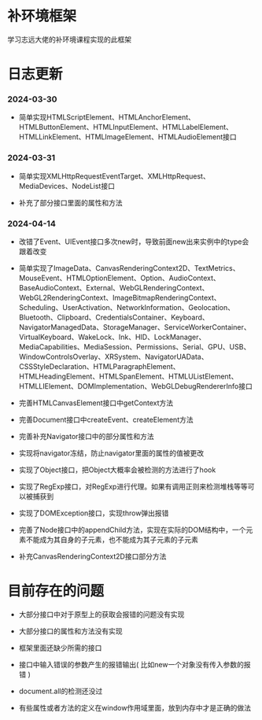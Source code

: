 # 补环境框架

学习志远大佬的补环境课程实现的此框架

# 日志更新

### 2024-03-30

- 简单实现HTMLScriptElement、HTMLAnchorElement、HTMLButtonElement、HTMLInputElement、HTMLLabelElement、HTMLLinkElement、HTMLImageElement、HTMLAudioElement接口

### 2024-03-31

- 简单实现XMLHttpRequestEventTarget、XMLHttpRequest、MediaDevices、NodeList接口

- 补充了部分接口里面的属性和方法

### 2024-04-14

- 改错了Event、UIEvent接口多次new时，导致前面new出来实例中的type会跟着改变

- 简单实现了ImageData、CanvasRenderingContext2D、TextMetrics、MouseEvent、HTMLOptionElement、Option、AudioContext、BaseAudioContext、External、WebGLRenderingContext、WebGL2RenderingContext、ImageBitmapRenderingContext、Scheduling、UserActivation、NetworkInformation、Geolocation、Bluetooth、Clipboard、CredentialsContainer、Keyboard、NavigatorManagedData、StorageManager、ServiceWorkerContainer、VirtualKeyboard、WakeLock、Ink、HID、LockManager、MediaCapabilities、MediaSession、Permissions、Serial、GPU、USB、WindowControlsOverlay、XRSystem、NavigatorUAData、CSSStyleDeclaration、HTMLParagraphElement、HTMLHeadingElement、HTMLSpanElement、HTMLUListElement、HTMLLIElement、DOMImplementation、WebGLDebugRendererInfo接口

- 完善HTMLCanvasElement接口中getContext方法

- 完善Document接口中createEvent、createElement方法

- 完善补充Navigator接口中的部分属性和方法

- 实现将navigator冻结，防止navigator里面的属性的值被更改

- 实现了Object接口，把Object大概率会被检测的方法进行了hook

- 实现了RegExp接口，对RegExp进行代理。如果有调用正则来检测堆栈等等可以被捕获到

- 实现了DOMException接口，实现throw弹出报错

- 完善了Node接口中的appendChild方法，实现在实际的DOM结构中，一个元素不能成为其自身的子元素，也不能成为其子元素的子元素

- 补充CanvasRenderingContext2D接口部分方法

# 目前存在的问题

- 大部分接口中对于原型上的获取会报错的问题没有实现

- 大部分接口的属性和方法没有实现

- 框架里面还缺少所需的接口

- 接口中输入错误的参数产生的报错输出( 比如new一个对象没有传入参数的报错 )

- document.all的检测还没过

- 有些属性或者方法的定义在window作用域里面，放到内存中才是正确的做法